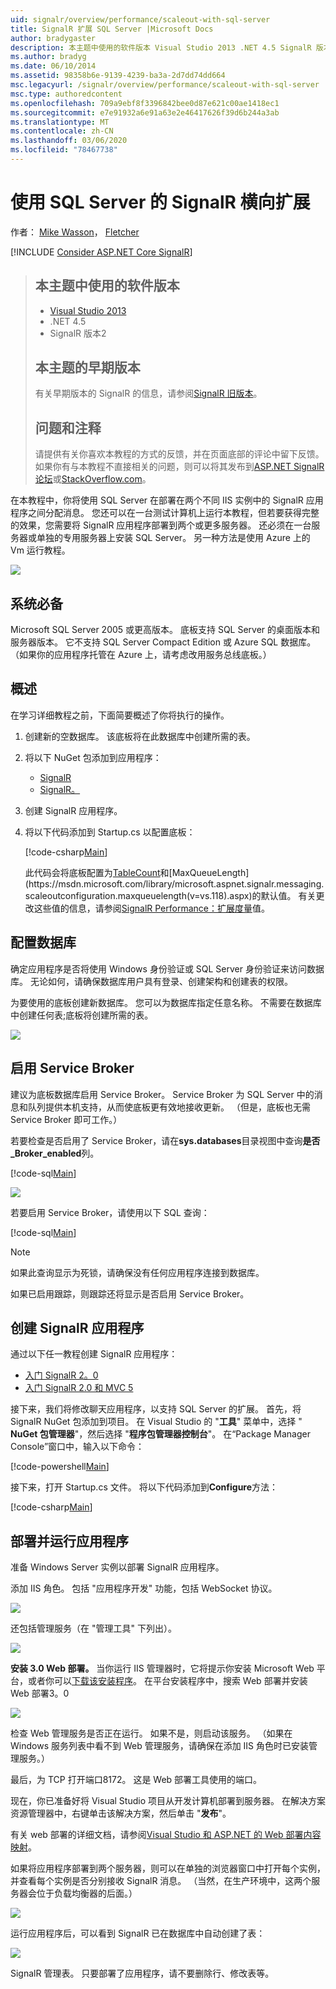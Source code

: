 ```yaml
---
uid: signalr/overview/performance/scaleout-with-sql-server
title: SignalR 扩展 SQL Server |Microsoft Docs
author: bradygaster
description: 本主题中使用的软件版本 Visual Studio 2013 .NET 4.5 SignalR 版本2本主题的早期版本。
ms.author: bradyg
ms.date: 06/10/2014
ms.assetid: 98358b6e-9139-4239-ba3a-2d7dd74dd664
msc.legacyurl: /signalr/overview/performance/scaleout-with-sql-server
msc.type: authoredcontent
ms.openlocfilehash: 709a9ebf8f3396842bee0d87e621c00ae1418ec1
ms.sourcegitcommit: e7e91932a6e91a63e2e46417626f39d6b244a3ab
ms.translationtype: MT
ms.contentlocale: zh-CN
ms.lasthandoff: 03/06/2020
ms.locfileid: "78467738"
---
```

# <a name="signalr-scaleout-with-sql-server"></a>使用 SQL Server 的 SignalR 横向扩展

作者： [Mike Wasson](https://github.com/MikeWasson)， [Fletcher](https://github.com/pfletcher)

[!INCLUDE [Consider ASP.NET Core SignalR](~/includes/signalr/signalr-version-disambiguation.md)]

> ## <a name="software-versions-used-in-this-topic"></a>本主题中使用的软件版本
>
>
> - [Visual Studio 2013](https://my.visualstudio.com/Downloads?q=visual%20studio%202013)
> - .NET 4.5
> - SignalR 版本2
>
>
>
> ## <a name="previous-versions-of-this-topic"></a>本主题的早期版本
>
> 有关早期版本的 SignalR 的信息，请参阅[SignalR 旧版本](../older-versions/index.md)。
>
> ## <a name="questions-and-comments"></a>问题和注释
>
> 请提供有关你喜欢本教程的方式的反馈，并在页面底部的评论中留下反馈。 如果你有与本教程不直接相关的问题，则可以将其发布到[ASP.NET SignalR 论坛](https://forums.asp.net/1254.aspx/1?ASP+NET+SignalR)或[StackOverflow.com](http://stackoverflow.com/)。

在本教程中，你将使用 SQL Server 在部署在两个不同 IIS 实例中的 SignalR 应用程序之间分配消息。 您还可以在一台测试计算机上运行本教程，但若要获得完整的效果，您需要将 SignalR 应用程序部署到两个或更多服务器。 还必须在一台服务器或单独的专用服务器上安装 SQL Server。 另一种方法是使用 Azure 上的 Vm 运行教程。

![](scaleout-with-sql-server/_static/image1.png)

## <a name="prerequisites"></a>系统必备

Microsoft SQL Server 2005 或更高版本。 底板支持 SQL Server 的桌面版本和服务器版本。 它不支持 SQL Server Compact Edition 或 Azure SQL 数据库。 （如果你的应用程序托管在 Azure 上，请考虑改用服务总线底板。）

## <a name="overview"></a>概述

在学习详细教程之前，下面简要概述了你将执行的操作。

1. 创建新的空数据库。 该底板将在此数据库中创建所需的表。
2. 将以下 NuGet 包添加到应用程序：

    - [SignalR](http://nuget.org/packages/Microsoft.AspNet.SignalR)
    - [SignalR。](http://nuget.org/packages/Microsoft.AspNet.SignalR.SqlServer)
3. 创建 SignalR 应用程序。
4. 将以下代码添加到 Startup.cs 以配置底板：

    [!code-csharp[Main](scaleout-with-sql-server/samples/sample1.cs)]

   此代码会将底板配置为[TableCount](https://msdn.microsoft.com/library/microsoft.aspnet.signalr.sqlscaleoutconfiguration.tablecount(v=vs.118).aspx)和[MaxQueueLength](https://msdn.microsoft.com/library/microsoft.aspnet.signalr.messaging.scaleoutconfiguration.maxqueuelength(v=vs.118).aspx)的默认值。 有关更改这些值的信息，请参阅[SignalR Performance：扩展度量](signalr-performance.md#scaleout_metrics)值。

## <a name="configure-the-database"></a>配置数据库

确定应用程序是否将使用 Windows 身份验证或 SQL Server 身份验证来访问数据库。 无论如何，请确保数据库用户具有登录、创建架构和创建表的权限。

为要使用的底板创建新数据库。 您可以为数据库指定任意名称。 不需要在数据库中创建任何表;底板将创建所需的表。

![](scaleout-with-sql-server/_static/image2.png)

## <a name="enable-service-broker"></a>启用 Service Broker

建议为底板数据库启用 Service Broker。 Service Broker 为 SQL Server 中的消息和队列提供本机支持，从而使底板更有效地接收更新。 （但是，底板也无需 Service Broker 即可工作。）

若要检查是否启用了 Service Broker，请在**sys.databases**目录视图中查询**是否\_Broker\_enabled**列。

[!code-sql[Main](scaleout-with-sql-server/samples/sample2.sql)]

![](scaleout-with-sql-server/_static/image3.png)

若要启用 Service Broker，请使用以下 SQL 查询：

[!code-sql[Main](scaleout-with-sql-server/samples/sample3.sql)]

> [!NOTE]
> 如果此查询显示为死锁，请确保没有任何应用程序连接到数据库。

如果已启用跟踪，则跟踪还将显示是否启用 Service Broker。

## <a name="create-a-signalr-application"></a>创建 SignalR 应用程序

通过以下任一教程创建 SignalR 应用程序：

- [入门 SignalR 2。0](../getting-started/tutorial-getting-started-with-signalr.md)
- [入门 SignalR 2.0 和 MVC 5](../getting-started/tutorial-getting-started-with-signalr-and-mvc.md)

接下来，我们将修改聊天应用程序，以支持 SQL Server 的扩展。 首先，将 SignalR NuGet 包添加到项目。 在 Visual Studio 的 "**工具**" 菜单中，选择 " **NuGet 包管理器**"，然后选择 "**程序包管理器控制台**"。 在“Package Manager Console”窗口中，输入以下命令：

[!code-powershell[Main](scaleout-with-sql-server/samples/sample4.ps1)]

接下来，打开 Startup.cs 文件。 将以下代码添加到**Configure**方法：

[!code-csharp[Main](scaleout-with-sql-server/samples/sample5.cs)]

## <a name="deploy-and-run-the-application"></a>部署并运行应用程序

准备 Windows Server 实例以部署 SignalR 应用程序。

添加 IIS 角色。 包括 "应用程序开发" 功能，包括 WebSocket 协议。

![](scaleout-with-sql-server/_static/image4.png)

还包括管理服务（在 "管理工具" 下列出）。

![](scaleout-with-sql-server/_static/image5.png)

**安装 3.0 Web 部署。** 当你运行 IIS 管理器时，它将提示你安装 Microsoft Web 平台，或者你可以[下载该安装程序](https://go.microsoft.com/fwlink/?LinkId=255386)。 在平台安装程序中，搜索 Web 部署并安装 Web 部署3。0

![](scaleout-with-sql-server/_static/image6.png)

检查 Web 管理服务是否正在运行。 如果不是，则启动该服务。 （如果在 Windows 服务列表中看不到 Web 管理服务，请确保在添加 IIS 角色时已安装管理服务。）

最后，为 TCP 打开端口8172。 这是 Web 部署工具使用的端口。

现在，你已准备好将 Visual Studio 项目从开发计算机部署到服务器。 在解决方案资源管理器中，右键单击该解决方案，然后单击 "**发布**"。

有关 web 部署的详细文档，请参阅[Visual Studio 和 ASP.NET 的 Web 部署内容映射](../../../whitepapers/aspnet-web-deployment-content-map.md)。

如果将应用程序部署到两个服务器，则可以在单独的浏览器窗口中打开每个实例，并查看每个实例是否分别接收 SignalR 消息。 （当然，在生产环境中，这两个服务器会位于负载均衡器的后面。）

![](scaleout-with-sql-server/_static/image7.png)

运行应用程序后，可以看到 SignalR 已在数据库中自动创建了表：

![](scaleout-with-sql-server/_static/image8.png)

SignalR 管理表。 只要部署了应用程序，请不要删除行、修改表等。

